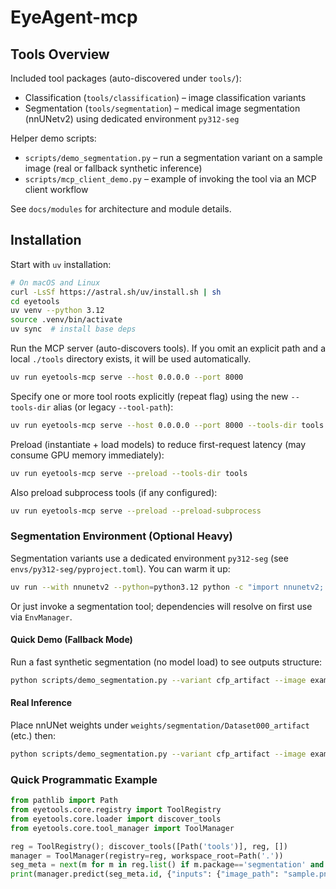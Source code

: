 # EyeAgent-mcp

## Tools Overview

Included tool packages (auto-discovered under `tools/`):
- Classification (`tools/classification`) – image classification variants
- Segmentation (`tools/segmentation`) – medical image segmentation (nnUNetv2) using dedicated environment `py312-seg`

Helper demo scripts:
- `scripts/demo_segmentation.py` – run a segmentation variant on a sample image (real or fallback synthetic inference)
- `scripts/mcp_client_demo.py` – example of invoking the tool via an MCP client workflow

See `docs/modules` for architecture and module details.

## Installation


Start with `uv` installation:

```bash
# On macOS and Linux
curl -LsSf https://astral.sh/uv/install.sh | sh
cd eyetools
uv venv --python 3.12
source .venv/bin/activate
uv sync  # install base deps
```

Run the MCP server (auto-discovers tools). If you omit an explicit path and a local `./tools` directory exists, it will be used automatically.

```bash
uv run eyetools-mcp serve --host 0.0.0.0 --port 8000
```
Specify one or more tool roots explicitly (repeat flag) using the new `--tools-dir` alias (or legacy `--tool-path`):
```bash
uv run eyetools-mcp serve --host 0.0.0.0 --port 8000 --tools-dir tools --tools-dir extra_tools
```

Preload (instantiate + load models) to reduce first-request latency (may consume GPU memory immediately):
```bash
uv run eyetools-mcp serve --preload --tools-dir tools
```
Also preload subprocess tools (if any configured):
```bash
uv run eyetools-mcp serve --preload --preload-subprocess
```

### Segmentation Environment (Optional Heavy)
Segmentation variants use a dedicated environment `py312-seg` (see `envs/py312-seg/pyproject.toml`). You can warm it up:

```bash
uv run --with nnunetv2 --python=python3.12 python -c "import nnunetv2; print('nnUNet OK')"
```

Or just invoke a segmentation tool; dependencies will resolve on first use via `EnvManager`.

#### Quick Demo (Fallback Mode)
Run a fast synthetic segmentation (no model load) to see outputs structure:
```bash
python scripts/demo_segmentation.py --variant cfp_artifact --image examples/test_images/Artifact.jpg --mode fallback
```

#### Real Inference
Place nnUNet weights under `weights/segmentation/Dataset000_artifact` (etc.) then:
```bash
python scripts/demo_segmentation.py --variant cfp_artifact --image examples/test_images/Artifact.jpg
```

### Quick Programmatic Example
```python
from pathlib import Path
from eyetools.core.registry import ToolRegistry
from eyetools.core.loader import discover_tools
from eyetools.core.tool_manager import ToolManager

reg = ToolRegistry(); discover_tools([Path('tools')], reg, [])
manager = ToolManager(registry=reg, workspace_root=Path('.'))
seg_meta = next(m for m in reg.list() if m.package=='segmentation' and m.variant=='cfp_artifact')
print(manager.predict(seg_meta.id, {"inputs": {"image_path": "sample.png"}}))
```